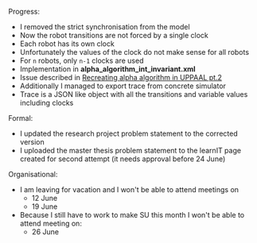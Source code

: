 Progress:
- I removed the strict synchronisation from the model
- Now the robot transitions are not forced by a single clock
- Each robot has its own clock
- Unfortunately the values of the clock do not make sense for all robots
- For `n` robots, only `n-1` clocks are used
- Implementation in **alpha_algorithm_int_invariant.xml**
- Issue described in [Recreating alpha algorithm in UPPAAL pt.2](../Notes/Recreating%20alpha%20algorithm%20in%20UPPAAL%20pt.2.html)
- Additionally I managed to export trace from concrete simulator
- Trace is a JSON like object with all the transitions and variable values including clocks

Formal:
- I updated the research project problem statement to the corrected version
- I uploaded the master thesis problem statement to the learnIT page created for second attempt (it needs approval before 24 June)

Organisational:
- I am leaving for vacation and I won't be able to attend meetings on 
	- 12 June
	- 19 June
- Because I still have to work to make SU this month I won't be able to attend meeting on:
	- 26 June
<script>
MathJax = {
  tex: {
    inlineMath: [["$", "$"], ["\\(", "\\)"]]
  }
};
</script>
<script id="MathJax-script" async src="https://cdn.jsdelivr.net/npm/mathjax@3/es5/tex-chtml.js"></script>
